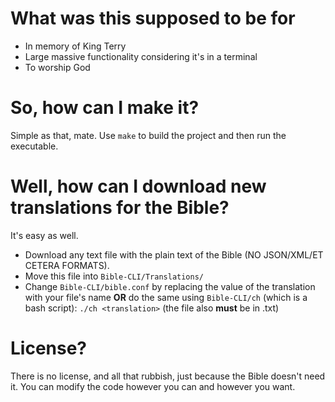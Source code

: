 # What was this supposed to be for
- In memory of King Terry
- Large massive functionality considering it's in a terminal
- To worship God

# So, how can I make it?
Simple as that, mate. Use ```make``` to build the project and then run the executable.

# Well, how can I download new translations for the Bible?
It's easy as well.
- Download any text file with the plain text of the Bible (NO JSON/XML/ET CETERA FORMATS).
- Move this file into ```Bible-CLI/Translations/```
- Change ```Bible-CLI/bible.conf``` by replacing the value of the translation with your file's name **OR** do the same using ```Bible-CLI/ch``` (which is a bash script): ```./ch <translation>``` (the file also **must** be in .txt)

# License?
There is no license, and all that rubbish, just because the Bible doesn't need it. You can modify the code however you can and however you want.
